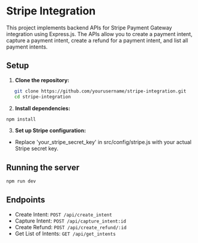# Stripe Integration

This project implements backend APIs for Stripe Payment Gateway integration using Express.js. The APIs allow you to create a payment intent, capture a payment intent, create a refund for a payment intent, and list all payment intents.

## Setup

1. **Clone the repository:**

```bash
   git clone https://github.com/yourusername/stripe-integration.git
   cd stripe-integration

``` 
2. **Install dependencies:**
``` bash
npm install
```

3. **Set up Stripe configuration:**

- Replace 'your_stripe_secret_key' in src/config/stripe.js with your actual Stripe secret key.

## Running the server

``` bash
npm run dev
```

## Endpoints

   - Create Intent: `POST /api/create_intent`
   - Capture Intent: `POST /api/capture_intent:id`
   - Create Refund: `POST /api/create_refund/:id`
   - Get List of Intents: `GET /api/get_intents`
